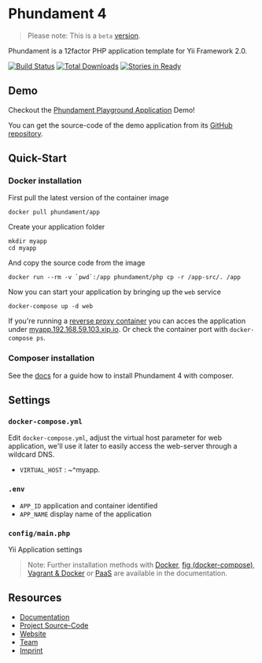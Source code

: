 Phundament 4
============

> Please note: This is a `beta` [version](version).

Phundament is a 12factor PHP application template for Yii Framework 2.0.

[![Build Status](https://travis-ci.org/phundament/app.svg?branch=4.0)](https://travis-ci.org/phundament/app)
[![Total Downloads](https://poser.pugx.org/phundament/app/downloads.png)](https://packagist.org/packages/phundament/app)
[![Stories in Ready](https://badge.waffle.io/phundament/app.png?label=ready&title=Ready)](https://waffle.io/phundament/app)


Demo
----

Checkout the [Phundament Playground Application](https://github.com/phundament/playground/blob/master/README.md#phundament-developer-playground) Demo! 

You can get the source-code of the demo application from its [GitHub repository](https://github.com/phundament/playground).


Quick-Start
-----------

### Docker installation

First pull the latest version of the container image

    docker pull phundament/app

Create your application folder    
    
    mkdir myapp
    cd myapp
    
And copy the source code from the image    
    
    docker run --rm -v `pwd`:/app phundament/php cp -r /app-src/. /app

Now you can start your application by bringing up the `web` service

    docker-compose up -d web
    
If you're running a [reverse proxy container](docs/51-docker-virtual-hosts.md) you can acces the application under [myapp.192.168.59.103.xip.io](http://myapp.192.168.59.103.xip.io).
Or check the container port with `docker-compose ps`.

### Composer installation

See the [docs](docs/20-installation-composer.md) for a guide how to install Phundament 4 with composer.


Settings
--------

### `docker-compose.yml`

Edit `docker-compose.yml`, adjust the virtual host parameter for web application, we'll use it later to easily access the 
  web-server through a wildcard DNS.
     
 - `VIRTUAL_HOST` : ~^myapp\.

### `.env`

 - `APP_ID` application and container identified
 - `APP_NAME` display name of the application

### `config/main.php`

Yii Application settings

> Note: Further installation methods with [Docker](https://github.com/phundament/app/blob/master/docs/51-docker.md), [fig (docker-compose)](https://github.com/phundament/app/blob/master/docs/51-fig.md), [Vagrant & Docker](https://github.com/phundament/app/blob/master/docs/51-vagrant-docker.md) or [PaaS](https://github.com/phundament/app/blob/master/docs/52-paas.md) are available in the documentation.


Resources
---------

- [Documentation](docs/README.md)
- [Project Source-Code](https://github.com/phundament/app)
- [Website](http://phundament.com)
- [Team](https://github.com/orgs/phundament/teams)
- [Imprint](http://herzogkommunikation.de/de/impressum-7.html)
